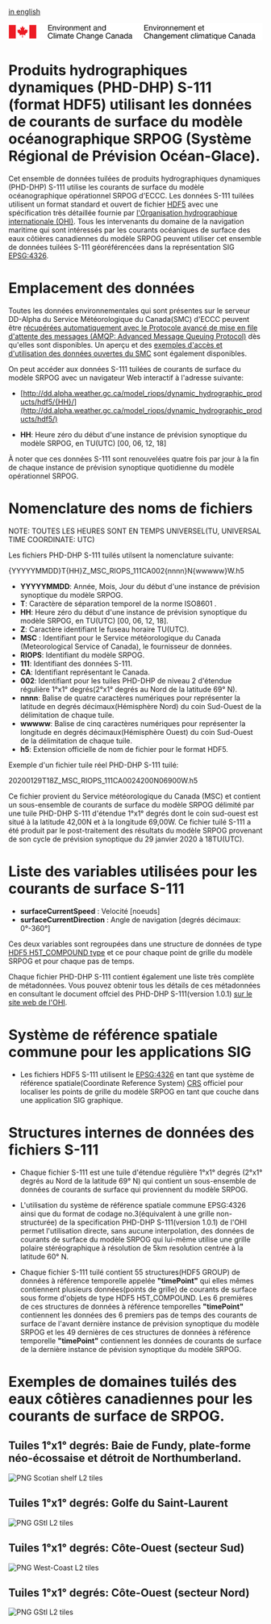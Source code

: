 [in english](readme_riops_dhpS111-datamart-alpha_en.md )

![ECCC logo](../../docs/img_eccc-logo.png)


# Produits hydrographiques dynamiques (PHD-DHP) S-111 (format HDF5) utilisant les données de courants de surface du modèle océanographique SRPOG (Système Régional de Prévision Océan-Glace).

Cet ensemble de données tuilées de produits hydrographiques dynamiques (PHD-DHP) S-111 utilise les courants de surface du modèle océanographique opérationnel SRPOG d'ECCC. Les données S-111 tuilées utilisent un format standard et ouvert de fichier [HDF5](https://www.hdfgroup.org/solutions/hdf5/) avec une spécification très détaillée fournie par [l'Organisation hydrographique internationale (OHI)](https://iho.int/fr/). Tous les intervenants du domaine de la navigation maritime qui sont intéressés par les courants océaniques de surface des eaux côtières canadiennes du modèle SRPOG peuvent utiliser cet ensemble de données tuilées S-111 géoréférencées dans la représentation SIG [EPSG:4326](https://epsg.io/4326).

# Emplacement des données

Toutes les données environnementales qui sont présentes sur le serveur DD-Alpha du Service Météorologique du Canada(SMC) d'ECCC peuvent être [récupérées automatiquement avec le Protocole avancé de mise en file d'attente des messages (AMQP: Advanced Message Queuing Protocol)](../../docs/msc-datamart/amqp_fr.md) dès qu'elles sont disponibles. Un aperçu et des [exemples d'accès et d'utilisation des données ouvertes du SMC](../../docs/usage/readme_fr.md)  sont également disponibles.

On peut accéder aux données S-111 tuilées de courants de surface du modèle SRPOG avec un navigateur Web interactif à l'adresse suivante:

* [http://dd.alpha.weather.gc.ca/model_riops/dynamic_hydrographic_products/hdf5/{HH}/](http://dd.alpha.weather.gc.ca/model_riops/dynamic_hydrographic_products/hdf5/)

* __HH__: Heure zéro du début d'une instance de prévision synoptique du modèle SRPOG, en TU(UTC) [00, 06, 12, 18]

À noter que ces données S-111 sont renouvelées quatre fois par jour à la fin de chaque instance de prévision synoptique quotidienne du modèle opérationnel SRPOG.

# Nomenclature des noms de fichiers

NOTE: TOUTES LES HEURES SONT EN TEMPS UNIVERSEL(TU, UNIVERSAL TIME COORDINATE: UTC)

Les fichiers PHD-DHP S-111 tuilés utilsent la nomenclature suivante:

{YYYYYMMDD}T{HH}Z_MSC_RIOPS_111CA002{nnnn}N{wwwww}W.h5

* __YYYYYMMDD__: Année, Mois, Jour du début d'une instance de prévision synoptique du modèle SRPOG.
* __T__: Caractère de séparation temporel de la norme ISO8601 .
* __HH__: Heure zéro du début d'une instance de prévision synoptique du modèle SRPOG, en TU(UTC) [00, 06, 12, 18].
* __Z__: Caractère identifiant le fuseau horaire TU(UTC).
* __MSC__ : Identifiant pour le Service météorologique du Canada (Meteorological Service of Canada), le fournisseur de données.
* __RIOPS__: Identifiant du modèle SRPOG.
* __111__: Identifiant des données S-111.
* __CA__: Identifiant représentant le Canada.
* __002__: Identifiant pour les tuiles PHD-DHP de niveau 2 d'étendue régulière 1°x1° degrés(2°x1° degrés au Nord de la latitude 69° N).
* __nnnn__: Balise de quatre caractères numériques pour représenter la latitude en degrés décimaux(Hémisphère Nord) du coin Sud-Ouest de la délimitation de chaque tuile.
* __wwwww__: Balise de cinq caractères numériques pour représenter la longitude en degrés décimaux(Hémisphère Ouest) du coin Sud-Ouest de la délimitation de chaque tuile.
* __h5__: Extension officielle de nom de fichier pour le format HDF5.

Exemple d'un fichier tuile réel PHD-DHP S-111 tuilé:

20200129T18Z_MSC_RIOPS_111CA0024200N06900W.h5

Ce fichier provient du Service météorologique du Canada (MSC) et contient un sous-ensemble de courants de surface du modèle SRPOG délimité par une tuile PHD-DHP S-111 d'étendue 1°x1° degrés dont le coin sud-ouest est situé à la latitude 42,00N  et à la longitude 69,00W. Ce fichier tuilé S-111 a été produit par le post-traitement des résultats du modèle SRPOG provenant de son cycle de prévision synoptique du 29 janvier 2020 à 18TU(UTC).

# Liste des variables utilisées pour les courants de surface S-111

* __surfaceCurrentSpeed__ : Velocité [noeuds]
* __surfaceCurrentDirection__ : Angle de navigation [degrés décimaux: 0°-360°]

Ces deux variables sont regroupées dans une structure de données de type [HDF5 H5T_COMPOUND type](https://bitbucket.hdfgroup.org/pages/HDFFV/hdf5doc/master/browse/html/cpplus_RM/class_h5_1_1_comp_type.html) et ce pour chaque point de grille du modèle SRPOG et pour chaque pas de temps.

Chaque fichier PHD-DHP S-111 contient également une liste très complète de métadonnées. Vous pouvez obtenir tous les détails de ces métadonnées en consultant le document offciel des PHD-DHP S-111(version 1.0.1) [sur le site web de l'OHI](http://registry.iho.int/beta/productspec/view.do?idx=168&product_ID=S-111&statusS=5&domainS=ALL&category=product_ID&searchValue=).

# Système de référence spatiale commune pour les applications SIG

* Les fichiers HDF5 S-111 utilisent le [EPSG:4326](https://epsg.io/4326) en tant que système de référence spatiale(Coordinate Reference System) [CRS](https://docs.qgis.org/2.8/en/docs/gentle_gis_introduction/coordinate_reference_systems.html) officiel pour localiser les points de grille du modèle SRPOG en tant que couche dans une application SIG graphique.

# Structures internes de données des fichiers S-111

* Chaque fichier S-111 est une tuile d'étendue régulière 1°x1° degrés (2°x1° degrés au Nord de la latitude 69° N) qui contient un sous-ensemble de données de courants de surface qui proviennent du modèle SRPOG.
 
* L'utilisation du système de référence spatiale commune EPSG:4326 ainsi que du format de codage no.3(équivalent à une grille non-structurée) de la specification PHD-DHP S-111(version 1.0.1) de l'OHI permet l'utilisation directe, sans aucune interpolation, des données de courants de surface du modèle SRPOG qui lui-même utilise une grille polaire stéréographique à résolution de 5km resolution centrée à la latitude 60° N.

* Chaque fichier S-111 tuilé contient 55 structures(HDF5 GROUP) de données à référence temporelle appelée __"timePoint"__ qui elles mêmes contiennent plusieurs données(points de grille) de courants de surface sous forme d'objets de type HDF5 H5T_COMPOUND. Les 6 premières de ces structures de données à référence temporelles __"timePoint"__ contiennent les données des 6 premiers pas de temps des courants de surface de l'avant dernière instance de prévision synoptique du modèle SRPOG et les 49 dernières de ces structures de données à référence temporelle __"timePoint"__ contiennent les données de courants de surface de la dernière instance de pévision synoptique du modèle SRPOG.

# Exemples de domaines tuilés des eaux côtières canadiennes pour les courants de surface de SRPOG.
 
## Tuiles 1°x1° degrés: Baie de Fundy, plate-forme néo-écossaise et détroit de Northumberland.

![PNG Scotian shelf L2 tiles](https://collaboration.cmc.ec.gc.ca/cmc/cmos/public_doc/msc-data/nwp_riops/dynamic_hydrographic_products/ScotianShelfL2_tiles.png)

## Tuiles 1°x1° degrés: Golfe du Saint-Laurent

![PNG GStl L2 tiles](https://collaboration.cmc.ec.gc.ca/cmc/cmos/public_doc/msc-data/nwp_riops/dynamic_hydrographic_products/GSTLL2Tiles.png)

## Tuiles 1°x1° degrés: Côte-Ouest (secteur Sud)

![PNG West-Coast L2 tiles](https://collaboration.cmc.ec.gc.ca/cmc/cmos/public_doc/msc-data/nwp_riops/dynamic_hydrographic_products/WCoastL2Tiles.png)

## Tuiles 1°x1° degrés: Côte-Ouest (secteur Nord)

![PNG GStl L2 tiles](https://collaboration.cmc.ec.gc.ca/cmc/cmos/public_doc/msc-data/nwp_riops/dynamic_hydrographic_products/WCoastNL2Tiles.png)


